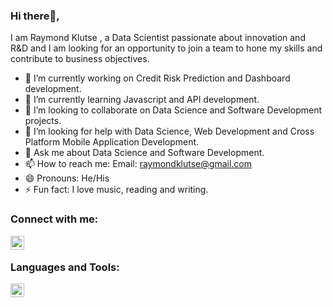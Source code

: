 ### Hi there👋,
I am Raymond Klutse , a Data Scientist passionate about innovation and R&D and I am looking for an opportunity to join a team to hone my skills and contribute to business objectives.

- 🔭 I’m currently working on Credit Risk Prediction and Dashboard development.
- 🌱 I’m currently learning Javascript and API development. 
- 👯 I’m looking to collaborate on Data Science and Software Development projects.
- 🤔 I’m looking for help with Data Science, Web Development and Cross Platform Mobile Application Development. 
- 💬 Ask me about Data Science and Software Development.
- 📫 How to reach me: Email: raymondklutse@gmail.com
- 😄 Pronouns: He/His
- ⚡ Fun fact: I love music, reading and writing.

### Connect with me:

[<img align="left" alt="codeSTACKr | LinkedIn" width="22px" src="https://cdn.jsdelivr.net/npm/simple-icons@v3/icons/linkedin.svg" />][linkedin]

<br />

### Languages and Tools:

[<img align="left" alt="codeSTACKr | LinkedIn" width="22px" src="https://cdn.jsdelivr.net/npm/simple-icons@v3/icons/anaconda.svg" />][linkedin]

<br />
<br />

[linkedin]: https://www.linkedin.com/in/raymond-ewoenam-klutse-28202013a/
